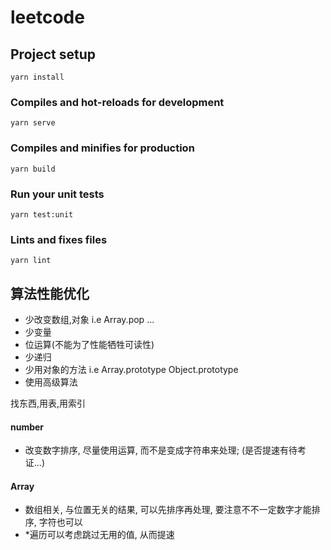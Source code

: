 # leetcode

## Project setup

```
yarn install
```

### Compiles and hot-reloads for development

```
yarn serve
```

### Compiles and minifies for production

```
yarn build
```

### Run your unit tests

```
yarn test:unit
```

### Lints and fixes files

```
yarn lint
```

## 算法性能优化

- 少改变数组,对象 i.e Array.pop ...
- 少变量
- 位运算(不能为了性能牺牲可读性)
- 少递归
- 少用对象的方法 i.e Array.prototype Object.prototype
- 使用高级算法

找东西,用表,用索引

#### number

- 改变数字排序, 尽量使用运算, 而不是变成字符串来处理; (是否提速有待考证...)

#### Array

- 数组相关, 与位置无关的结果, 可以先排序再处理, 要注意不不一定数字才能排序, 字符也可以
- *遍历可以考虑跳过无用的值, 从而提速

